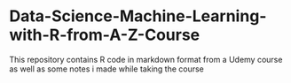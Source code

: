 # Data-Science-Machine-Learning-with-R-from-A-Z-Course

This repository contains R code in markdown format from a Udemy course as well as some notes i made while taking the course
